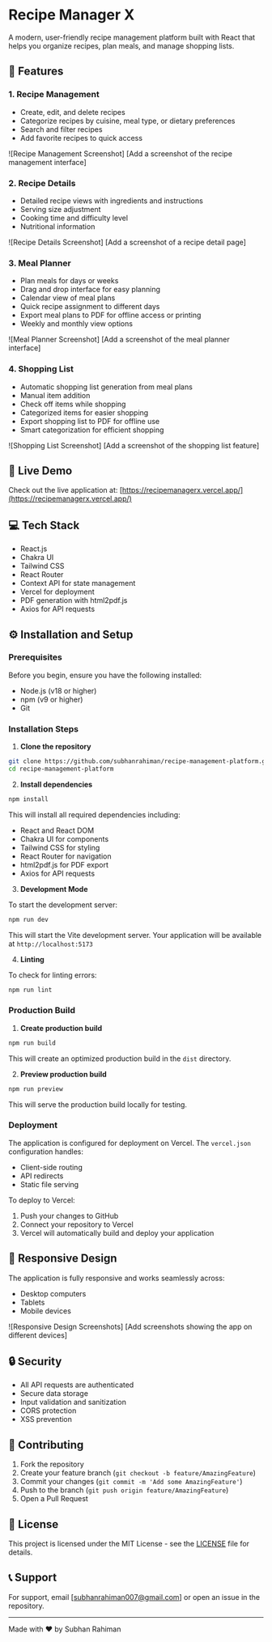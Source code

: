 # Recipe Manager X

A modern, user-friendly recipe management platform built with React that helps you organize recipes, plan meals, and manage shopping lists.

## 🌟 Features

### 1. Recipe Management
- Create, edit, and delete recipes
- Categorize recipes by cuisine, meal type, or dietary preferences
- Search and filter recipes
- Add favorite recipes to quick access

![Recipe Management Screenshot]
[Add a screenshot of the recipe management interface]

### 2. Recipe Details
- Detailed recipe views with ingredients and instructions
- Serving size adjustment
- Cooking time and difficulty level
- Nutritional information

![Recipe Details Screenshot]
[Add a screenshot of a recipe detail page]

### 3. Meal Planner
- Plan meals for days or weeks
- Drag and drop interface for easy planning
- Calendar view of meal plans
- Quick recipe assignment to different days
- Export meal plans to PDF for offline access or printing
- Weekly and monthly view options

![Meal Planner Screenshot]
[Add a screenshot of the meal planner interface]

### 4. Shopping List
- Automatic shopping list generation from meal plans
- Manual item addition
- Check off items while shopping
- Categorized items for easier shopping
- Export shopping list to PDF for offline use
- Smart categorization for efficient shopping

![Shopping List Screenshot]
[Add a screenshot of the shopping list feature]

## 🚀 Live Demo

Check out the live application at: [https://recipemanagerx.vercel.app/](https://recipemanagerx.vercel.app/)

## 💻 Tech Stack

- React.js
- Chakra UI
- Tailwind CSS
- React Router
- Context API for state management
- Vercel for deployment
- PDF generation with html2pdf.js
- Axios for API requests

## ⚙️ Installation and Setup

### Prerequisites

Before you begin, ensure you have the following installed:
- Node.js (v18 or higher)
- npm (v9 or higher)
- Git

### Installation Steps

1. **Clone the repository**
```bash
git clone https://github.com/subhanrahiman/recipe-management-platform.git
cd recipe-management-platform
```

2. **Install dependencies**
```bash
npm install
```

This will install all required dependencies including:
- React and React DOM
- Chakra UI for components
- Tailwind CSS for styling
- React Router for navigation
- html2pdf.js for PDF export
- Axios for API requests

3. **Development Mode**

To start the development server:
```bash
npm run dev
```
This will start the Vite development server. Your application will be available at `http://localhost:5173`

4. **Linting**

To check for linting errors:
```bash
npm run lint
```

### Production Build

1. **Create production build**
```bash
npm run build
```
This will create an optimized production build in the `dist` directory.

2. **Preview production build**
```bash
npm run preview
```
This will serve the production build locally for testing.

### Deployment

The application is configured for deployment on Vercel. The `vercel.json` configuration handles:
- Client-side routing
- API redirects
- Static file serving

To deploy to Vercel:
1. Push your changes to GitHub
2. Connect your repository to Vercel
3. Vercel will automatically build and deploy your application

## 📱 Responsive Design

The application is fully responsive and works seamlessly across:
- Desktop computers
- Tablets
- Mobile devices

![Responsive Design Screenshots]
[Add screenshots showing the app on different devices]

## 🔒 Security

- All API requests are authenticated
- Secure data storage
- Input validation and sanitization
- CORS protection
- XSS prevention

## 🤝 Contributing

1. Fork the repository
2. Create your feature branch (`git checkout -b feature/AmazingFeature`)
3. Commit your changes (`git commit -m 'Add some AmazingFeature'`)
4. Push to the branch (`git push origin feature/AmazingFeature`)
5. Open a Pull Request

## 📝 License

This project is licensed under the MIT License - see the [LICENSE](LICENSE) file for details.

## 📞 Support

For support, email [subhanrahiman007@gmail.com] or open an issue in the repository.

---
Made with ❤️ by Subhan Rahiman 